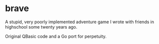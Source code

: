 # brave

A stupid, very poorly implemented adventure game I wrote with friends in highschool some twenty years ago. 

Original QBasic code and a Go port for perpetuity.
